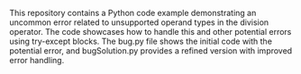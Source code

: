 This repository contains a Python code example demonstrating an uncommon error related to unsupported operand types in the division operator. The code showcases how to handle this and other potential errors using try-except blocks. The bug.py file shows the initial code with the potential error, and bugSolution.py provides a refined version with improved error handling.